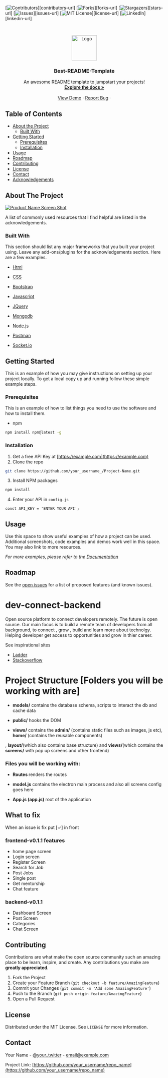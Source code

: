 
[![Contributors][contributors-shield]][contributors-url]
[![Forks][forks-shield]][forks-url]
[![Stargazers][stars-shield]][stars-url]
[![Issues][issues-shield]][issues-url]
[![MIT License][license-shield]][license-url]
[![LinkedIn][linkedin-shield]][linkedin-url]

<!-- PROJECT LOGO -->
<br />
<p align="center">
  <a href="#">
    <img src="images/logo.png" alt="Logo" width="80" height="80">
  </a>

  <h3 align="center">Best-README-Template </h3>

  <p align="center">
    An awesome README template to jumpstart your projects!
    <br />
    <a href="#"><strong>Explore the docs »</strong></a>
    <br />
    <br />
    <a href="#">View Demo</a>
    ·
    <a href="#">Report Bug</a>
    ·
    <!-- <a href="https://github.com/othneildrew/Best-README-Template/issues">Request Feature</a> -->
  </p>
</p>

<!-- TABLE OF CONTENTS -->

## Table of Contents

-   [About the Project](#about-the-project)
    -   [Built With](#built-with)
-   [Getting Started](#getting-started)
    -   [Prerequisites](#prerequisites)
    -   [Installation](#installation)
-   [Usage](#usage)
-   [Roadmap](#roadmap)
-   [Contributing](#contributing)
-   [License](#license)
-   [Contact](#contact)
-   [Acknowledgements](#acknowledgements)

<!-- ABOUT THE PROJECT -->

## About The Project

[![Product Name Screen Shot][product-screenshot]](https://example.com)


A list of commonly used resources that I find helpful are listed in the acknowledgements.

### Built With

This section should list any major frameworks that you built your project using. Leave any add-ons/plugins for the acknowledgements section. Here are a few examples.

-   [Html](https://developer.mozilla.org/en-US/docs/Web/HTML)
-   [CSS](https://developer.mozilla.org/en-US/docs/Learn/CSS)
-   [Bootstrap](https://getbootstrap.com/)
-   [Javascript](https://developer.mozilla.org/en-US/docs/Learn/JavaScript)
-   [JQuery](https://jquery.com/)
-   [Mongodb](https://www.mongodb.com/)

-   [Node.js](https://nodejs.org/en/)
-   [Postman](https://www.postman.com/)
-   [Socket.io](https://socket.io/)

<!-- GETTING STARTED -->

## Getting Started

This is an example of how you may give instructions on setting up your project locally.
To get a local copy up and running follow these simple example steps.

### Prerequisites

This is an example of how to list things you need to use the software and how to install them.

-   npm

```sh
npm install npm@latest -g
```

### Installation

1. Get a free API Key at [https://example.com](https://example.com)
2. Clone the repo

```sh
git clone https://github.com/your_username_/Project-Name.git
```

3. Install NPM packages

```sh
npm install
```

4. Enter your API in `config.js`

```JS
const API_KEY = 'ENTER YOUR API';
```

<!-- USAGE EXAMPLES -->

## Usage

Use this space to show useful examples of how a project can be used. Additional screenshots, code examples and demos work well in this space. You may also link to more resources.

_For more examples, please refer to the [Documentation](https://example.com)_

<!-- ROADMAP -->

## Roadmap

See the [open issues](#) for a list of proposed features (and known issues).

# dev-connect-backend

Open source platform to connect developers remotely. The future is open source.
Our main focus is to build a remote team of developers from all background, to connect , grow , build
and learn more about technolgy. Helping developer get access to opportunities and grow in thier career.

See inspirational sites

-   [Ladder](https://https://ladder.to/)
-   [Stackoverflow](https://getbootstrap.com)

# Project Structure [Folders you will be working with are]

-   <b> models/</b> contains the database schema, scripts to interact the db and cache data

-   <b>public/</b> hooks the DOM

-   <b>views/</b> contains the <b>admin/</b> (contains static files such as images, js etc), <b>home/</b> (contains the reusable components)

, <b>layout/</b>(which also contains base structure) and <b>views/</b>(which contains the <b>screens/</b> with pop up screens and other frontend)

### Files you will be working with:

-   <b>Routes </b> renders the routes

-   <b>model.js</b> contains the electron main process and also all screens config goes here

-   <b>App.js (app.js)</b> root of the application

## What to fix

When an issue is fix put [✓] in front

### frontend-v0.1.1 features

-   home page screen
-   Login screen
-   Register Screen
-   Search for Job
-   Post Jobs
-   Single post
-   Get mentorship
-   Chat feature

### backend-v0.1.1

-   Dashboard Screen
-   Post Screen
-   Categories
-   Chat Screen

<!-- CONTRIBUTING -->

## Contributing

Contributions are what make the open source community such an amazing place to be learn, inspire, and create. Any contributions you make are **greatly appreciated**.

1. Fork the Project
2. Create your Feature Branch (`git checkout -b feature/AmazingFeature`)
3. Commit your Changes (`git commit -m 'Add some AmazingFeature'`)
4. Push to the Branch (`git push origin feature/AmazingFeature`)
5. Open a Pull Request

<!-- LICENSE -->

## License

Distributed under the MIT License. See `LICENSE` for more information.

<!-- CONTACT -->

## Contact

Your Name - [@your_twitter](https://twitter.com/your_username) - email@example.com

Project Link: [https://github.com/your_username/repo_name](https://github.com/your_username/repo_name)

<!-- MARKDOWN LINKS & IMAGES -->
<!-- https://www.markdownguide.org/basic-syntax/#reference-style-links -->

[contributors-shield]:
[contributors-url]: 
[forks-shield]: 
[forks-url]: 
[stars-shield]: 
[stars-url]: 
[issues-shield]: 
[issues-url]: 
[license-shield]: 
[license-url]: 
[linkedin-shield]: 
[linkedin-url]: 
[product-screenshot]: /readme-images/screenshot.png
